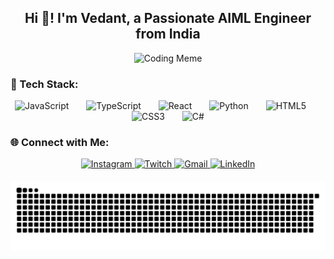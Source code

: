 <h2 align="center">Hi 👋! I'm Vedant, a Passionate AIML Engineer from India</h2>

<div align="center"> 
    <img src="https://user-images.githubusercontent.com/74038190/212748842-9fcbad5b-6173-4175-8a61-521f3dbb7514.gif" style="max-width: 100%; height: auto;" alt="Coding Meme" /> 
</div>

<h3 align="left">🚀 Tech Stack:</h3> 
<div align="center"> 
    <img src="https://cdn.jsdelivr.net/gh/devicons/devicon/icons/javascript/javascript-original.svg" height="40" alt="JavaScript" /> 
    <img width="20" /> 
    <img src="https://cdn.jsdelivr.net/gh/devicons/devicon/icons/typescript/typescript-original.svg" height="40" alt="TypeScript" /> 
    <img width="20" /> 
    <img src="https://cdn.jsdelivr.net/gh/devicons/devicon/icons/react/react-original.svg" height="40" alt="React" /> 
    <img width="20" /> 
    <img src="https://cdn.jsdelivr.net/gh/devicons/devicon/icons/python/python-original.svg" height="40" alt="Python" /> 
    <img width="20" /> 
    <img src="https://cdn.jsdelivr.net/gh/devicons/devicon/icons/html5/html5-original.svg" height="40" alt="HTML5" /> 
    <img width="20" /> 
    <img src="https://cdn.jsdelivr.net/gh/devicons/devicon/icons/css3/css3-original.svg" height="40" alt="CSS3" /> 
    <img width="20" /> 
    <img src="https://cdn.jsdelivr.net/gh/devicons/devicon/icons/csharp/csharp-original.svg" height="40" alt="C#" /> 
</div>

<h3 align="left">🌐 Connect with Me:</h3> 
<div align="center"> 
    <a href="https://www.instagram.com/vedantulhe/profilecard/?igsh=M3J6dXFmdTFzbjJ2" target="_blank"> 
        <img src="https://img.shields.io/badge/Instagram-000000?style=for-the-badge&logo=instagram&logoColor=white" height="40" alt="Instagram" /> 
    </a> 
    <a href="https://www.twitch.tv/vedant_here" target="_blank"> 
        <img src="https://img.shields.io/badge/Twitch-9146FF?style=for-the-badge&logo=twitch&logoColor=white" height="40" alt="Twitch" /> 
    </a>  
    <a href="mailto:vedant.ulhe.btech2022@sitpune.edu.in" target="_blank"> 
        <img src="https://img.shields.io/static/v1?message=Gmail&logo=gmail&label=&color=D14836&logoColor=white&labelColor=&style=for-the-badge" height="40" alt="Gmail" /> 
    </a> 
    <a href="https://www.linkedin.com/in/vedant-ulhe-5a202a285/" target="_blank"> 
        <img src="https://img.shields.io/badge/LinkedIn-0A66C2?style=for-the-badge&logo=linkedin&logoColor=white" height="40" alt="LinkedIn" /> 
    </a> 
</div>

<div align="center" style="margin-top: 20px;"> 
    <img src="https://github.com/7oSkaaa/7oSkaaa/blob/output/github-contribution-grid-snake.svg?" alt="Snake Game" style="max-width: 100%; height: auto;" />
</div>
